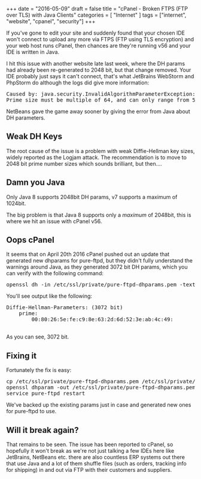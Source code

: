 +++
date = "2016-05-09"
draft = false
title = "cPanel - Broken FTPS (FTP over TLS) with Java Clients"
categories = [ "Internet" ]
tags = ["internet", "website", "cpanel", "security"]
+++

If you've gone to edit your site and suddenly found that your chosen IDE won't connect to upload any more via FTPS (FTP using TLS encryption) and your web host runs cPanel, then chances are they're running v56 and your IDE is written in Java.

I hit this issue with another website late last week, where the DH params had already been re-generated to 2048 bit, but that change removed.  Your IDE probably just says it can't connect, that's what JetBrains WebStorm and PhpStorm do although the logs did give more information:
<pre>
Caused by: java.security.InvalidAlgorithmParameterException:
Prime size must be multiple of 64, and can only range from 512 to 2048 (inclusive)
</pre>
NetBeans gave the game away sooner by giving the error from Java about DH parameters.

<h2>Weak DH Keys</h2>
The root cause of the issue is a problem with weak Diffie-Hellman key sizes, widely reported as the Logjam attack.  The recommendation is to move to 2048 bit prime number sizes which sounds brilliant, but then....

<h2>Damn you Java</h2>
Only Java 8 supports 2048bit DH params, v7 supports a maximum of 1024bit.

The big problem is that Java 8 supports only a *maximum* of 2048bit, this is where we hit an issue with cPanel v56.

<h2>Oops cPanel</h2>
It seems that on April 20th 2016 cPanel pushed out an update that generated new dhparams for pure-ftpd, but they didn't fully understand the warnings around Java, as they generated 3072 bit DH params, which you can verify with the following command:

<pre>
openssl dh -in /etc/ssl/private/pure-ftpd-dhparams.pem -text -noout
</pre>
You'll see output like the following:

<pre>
Diffie-Hellman-Parameters: (3072 bit)
    prime:
        00:80:26:5e:fe:c9:8e:63:2d:6d:52:3e:ab:4c:49:
        <snip>
</pre>
As you can see, 3072 bit.

<h2>Fixing it</h2>
Fortunately the fix is easy:

<pre>
cp /etc/ssl/private/pure-ftpd-dhparams.pem /etc/ssl/private/pure-ftpd-dhparams.pem.bak
openssl dhparam -out /etc/ssl/private/pure-ftpd-dhparams.pem 2048
service pure-ftpd restart
</pre>
We've backed up the existing params just in case and generated new ones for pure-ftpd to use.

<h2>Will it break again?</h2>
That remains to be seen.  The issue has been reported to cPanel, so hopefully it won't break as we're not just talking a few IDEs here like JetBrains, NetBeans etc. there are also countless ERP systems out there that use Java and a lot of them shuffle files (such as orders, tracking info for shipping) in and out via FTP with their customers and suppliers.